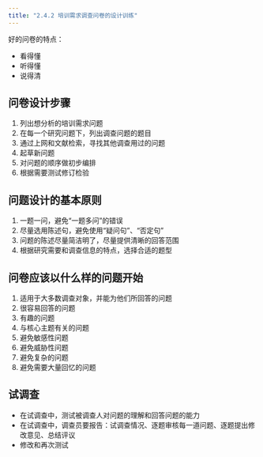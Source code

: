 ```yaml
---
title: "2.4.2 培训需求调查问卷的设计训练"
---
```

好的问卷的特点：
- 看得懂
- 听得懂
- 说得清
## 问卷设计步骤
1. 列出想分析的培训需求问题
2. 在每一个研究问题下，列出调查问题的题目
3. 通过上网和文献检索，寻找其他调查用过的问题
4. 起草新问题
5. 对问题的顺序做初步编排
6. 根据需要测试修订检验
## 问题设计的基本原则
1. 一题一问，避免“一题多问”的错误
2. 尽量选用陈述句，避免使用“疑问句”、“否定句”
3. 问题的陈述尽量简洁明了，尽量提供清晰的回答范围
4. 根据研究需要和调查信息的特点，选择合适的题型
## 问卷应该以什么样的问题开始
1. 适用于大多数调查对象，并能为他们所回答的问题
2. 很容易回答的问题
3. 有趣的问题
4. 与核心主题有关的问题
5. 避免敏感性问题
6. 避免威胁性问题
7. 避免复杂的问题
8. 避免需要大量回忆的问题
## 试调查
- 在试调查中，测试被调查人对问题的理解和回答问题的能力
- 在试调查中，调查员要报告：试调查情况、逐题审核每一道问题、逐题提出修改意见、总结评议
- 修改和再次测试